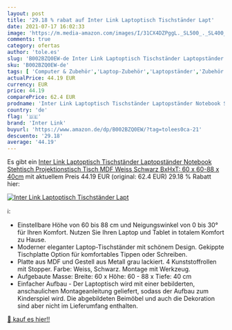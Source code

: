 ```yaml
---
layout: post
title: '29.18 % rabat auf Inter Link Laptoptisch Tischständer Lapt'
date: 2021-07-17 16:02:33
image: 'https://m.media-amazon.com/images/I/31CX4DZPggL._SL500_._SL400_.jpg'
comments: true
category: ofertas
author: 'tole.es'
slug: 'B002BZQ0EW-de Inter Link Laptoptisch Tischständer Laptopständer Notebook...'
sku: 'B002BZQ0EW-de'
tags: [ 'Computer & Zubehör','Laptop-Zubehör','Laptopständer','Zubehör','inter link', ]
actualPrice: 44.19 EUR
currency: EUR
price: 44.19
comparePrice: 62.4 EUR
prodname: 'Inter Link Laptoptisch Tischständer Laptopständer Notebook Stehtisch Projektionstisch Tisch MDF Weiss Schwarz BxHxT: 60 x 60-88 x 40cm'
country: 'de'
flag: '🇩🇪'
brand: 'Inter Link'
buyurl: 'https://www.amazon.de/dp/B002BZQ0EW/?tag=tolees0ca-21'
descuento: '29.18'
average: '44.19'
---
```


Es gibt ein [Inter Link Laptoptisch Tischständer Laptopständer Notebook Stehtisch Projektionstisch Tisch MDF Weiss Schwarz BxHxT: 60 x 60-88 x 40cm](https://www.amazon.de/dp/B002BZQ0EW/?tag=tolees0ca-21) mit aktuellem Preis 44.19 EUR (original: 62.4 EUR) 29.18 % Rabatt hier:

[![Inter Link Laptoptisch Tischständer Lapt](https://m.media-amazon.com/images/I/31CX4DZPggL._SL500_._SL400_.jpg)](https://www.amazon.de/dp/B002BZQ0EW/?tag=tolees0ca-21)

ℹ️:

- Einstellbare Höhe von 60 bis 88 cm und Neigungswinkel von 0 bis 30° für Ihren Komfort. Nutzen Sie Ihren Laptop und Tablet in totalem Komfort zu Hause.
- Moderner eleganter Laptop-Tischständer mit schönem Design. Gekippte Tischplatte Option für komfortables Tippen oder Schreiben.
- Platte aus MDF und Gestell aus Metall grau lackiert. 4 Kunststoffrollen mit Stopper. Farbe: Weiss, Schwarz. Montage mit Werkzeug.
- Aufgebaute Masse: Breite: 60 x Höhe: 60 - 88 x Tiefe: 40 cm
- Einfacher Aufbau - Der Laptoptisch wird mit einer bebilderten, anschaulichen Montageanleitung geliefert, sodass der Aufbau zum Kinderspiel wird. Die abgebildeten Beimöbel und auch die Dekoration sind aber nicht im Lieferumfang enthalten.

[🛒 kauf es hier!!](https://www.amazon.de/dp/B002BZQ0EW/?tag=tolees0ca-21)
